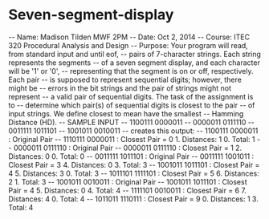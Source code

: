 # Seven-segment-display
-- Name:	Madison Tilden MWF 2PM -- Date:	Oct 2, 2014 -- Course:  ITEC 320 Procedural Analysis and Design  -- Purpose: Your program will read, from standard input and until eof,  --          pairs of 7-character strings. Each string represents the segments --			of a seven segment display, and each character will be '1' or '0', --			representing that the segment is on or off, respectively. Each pair --			is supposed to represent sequential digits; however, there might be --			errors in the bit strings and the pair of strings might not represent --			a valid pair of sequential digits. The task of the assignment is to  --			determine which pair(s) of sequential digits is closest to the pair --			of input strings. We define closest to mean have the smallest  --			Hamming Distance (HD).  -- SAMPLE INPUT --  1100111 0000011   --  0000011 0111110 --  0011111 1011101 --  1001011 0010011  --  creates this output:  --  1100111 0000011 : Original Pair --  1110111 0000011 : Closest Pair =  0 1.  Distances: 1 0.  Total: 1  --  0000011 0111110 : Original Pair --  0000011 0111110 : Closest Pair =  1 2.  Distances: 0 0.  Total: 0  --  0011111 1011101 : Original Pair --  0011111 1001011 : Closest Pair =  3 4.  Distances: 0 3.  Total: 3 --  1001011 1011101 : Closest Pair =  4 5.  Distances: 3 0.  Total: 3 --  1011101 1111101 : Closest Pair =  5 6.  Distances: 2 1.  Total: 3  --  1001011 0010011 : Original Pair --  1001011 1011101 : Closest Pair =  4 5.  Distances: 0 4.  Total: 4 --  1111101 0010011 : Closest Pair =  6 7.  Distances: 4 0.  Total: 4 --  1011011 1110111 : Closest Pair =  9 0.  Distances: 1 3.  Total: 4

